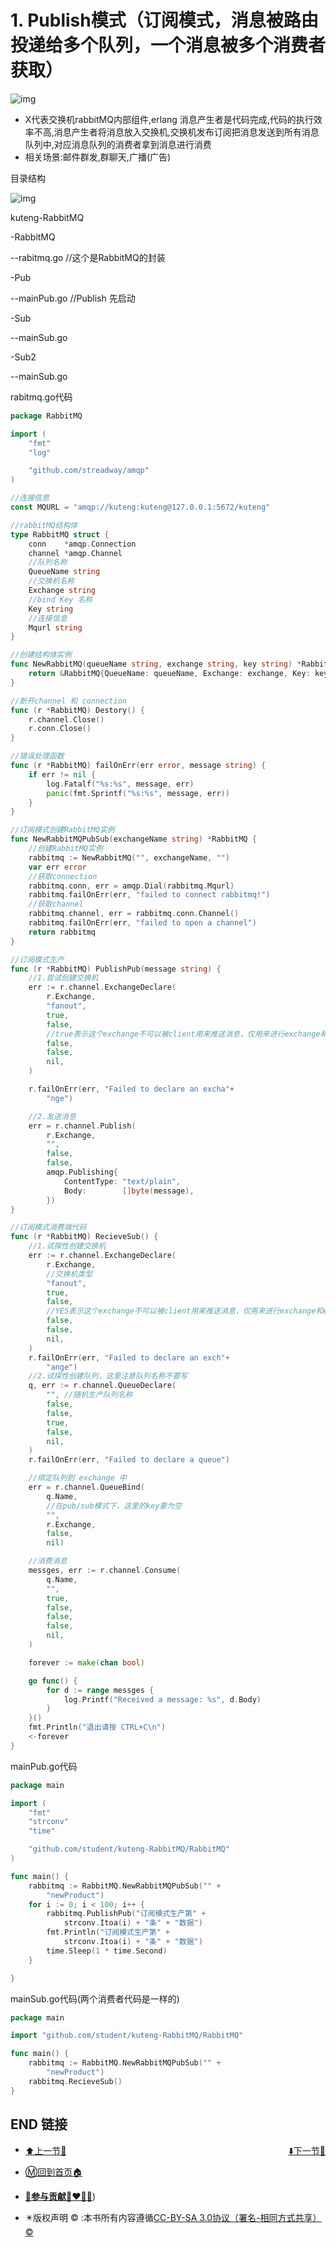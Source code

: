 # 1. Publish模式（订阅模式，消息被路由投递给多个队列，一个消息被多个消费者获取）

![img](https://s2.loli.net/2022/04/10/pByLhoERkiSM78l.jpg)

- X代表交换机rabbitMQ内部组件,erlang 消息产生者是代码完成,代码的执行效率不高,消息产生者将消息放入交换机,交换机发布订阅把消息发送到所有消息队列中,对应消息队列的消费者拿到消息进行消费
- 相关场景:邮件群发,群聊天,广播(广告)

目录结构

![img](https://s2.loli.net/2022/04/10/xpnXUDedwVA6Nbt.png)

kuteng-RabbitMQ

-RabbitMQ

--rabitmq.go //这个是RabbitMQ的封装

-Pub

--mainPub.go //Publish 先启动

-Sub

--mainSub.go

-Sub2

--mainSub.go

rabitmq.go代码

```go
package RabbitMQ

import (
    "fmt"
    "log"

    "github.com/streadway/amqp"
)

//连接信息
const MQURL = "amqp://kuteng:kuteng@127.0.0.1:5672/kuteng"

//rabbitMQ结构体
type RabbitMQ struct {
    conn    *amqp.Connection
    channel *amqp.Channel
    //队列名称
    QueueName string
    //交换机名称
    Exchange string
    //bind Key 名称
    Key string
    //连接信息
    Mqurl string
}

//创建结构体实例
func NewRabbitMQ(queueName string, exchange string, key string) *RabbitMQ {
    return &RabbitMQ{QueueName: queueName, Exchange: exchange, Key: key, Mqurl: MQURL}
}

//断开channel 和 connection
func (r *RabbitMQ) Destory() {
    r.channel.Close()
    r.conn.Close()
}

//错误处理函数
func (r *RabbitMQ) failOnErr(err error, message string) {
    if err != nil {
        log.Fatalf("%s:%s", message, err)
        panic(fmt.Sprintf("%s:%s", message, err))
    }
}

//订阅模式创建RabbitMQ实例
func NewRabbitMQPubSub(exchangeName string) *RabbitMQ {
    //创建RabbitMQ实例
    rabbitmq := NewRabbitMQ("", exchangeName, "")
    var err error
    //获取connection
    rabbitmq.conn, err = amqp.Dial(rabbitmq.Mqurl)
    rabbitmq.failOnErr(err, "failed to connect rabbitmq!")
    //获取channel
    rabbitmq.channel, err = rabbitmq.conn.Channel()
    rabbitmq.failOnErr(err, "failed to open a channel")
    return rabbitmq
}

//订阅模式生产
func (r *RabbitMQ) PublishPub(message string) {
    //1.尝试创建交换机
    err := r.channel.ExchangeDeclare(
        r.Exchange,
        "fanout",
        true,
        false,
        //true表示这个exchange不可以被client用来推送消息，仅用来进行exchange和exchange之间的绑定
        false,
        false,
        nil,
    )

    r.failOnErr(err, "Failed to declare an excha"+
        "nge")

    //2.发送消息
    err = r.channel.Publish(
        r.Exchange,
        "",
        false,
        false,
        amqp.Publishing{
            ContentType: "text/plain",
            Body:        []byte(message),
        })
}

//订阅模式消费端代码
func (r *RabbitMQ) RecieveSub() {
    //1.试探性创建交换机
    err := r.channel.ExchangeDeclare(
        r.Exchange,
        //交换机类型
        "fanout",
        true,
        false,
        //YES表示这个exchange不可以被client用来推送消息，仅用来进行exchange和exchange之间的绑定
        false,
        false,
        nil,
    )
    r.failOnErr(err, "Failed to declare an exch"+
        "ange")
    //2.试探性创建队列，这里注意队列名称不要写
    q, err := r.channel.QueueDeclare(
        "", //随机生产队列名称
        false,
        false,
        true,
        false,
        nil,
    )
    r.failOnErr(err, "Failed to declare a queue")

    //绑定队列到 exchange 中
    err = r.channel.QueueBind(
        q.Name,
        //在pub/sub模式下，这里的key要为空
        "",
        r.Exchange,
        false,
        nil)

    //消费消息
    messges, err := r.channel.Consume(
        q.Name,
        "",
        true,
        false,
        false,
        false,
        nil,
    )

    forever := make(chan bool)

    go func() {
        for d := range messges {
            log.Printf("Received a message: %s", d.Body)
        }
    }()
    fmt.Println("退出请按 CTRL+C\n")
    <-forever
}
```

mainPub.go代码

```go
package main

import (
    "fmt"
    "strconv"
    "time"

    "github.com/student/kuteng-RabbitMQ/RabbitMQ"
)

func main() {
    rabbitmq := RabbitMQ.NewRabbitMQPubSub("" +
        "newProduct")
    for i := 0; i < 100; i++ {
        rabbitmq.PublishPub("订阅模式生产第" +
            strconv.Itoa(i) + "条" + "数据")
        fmt.Println("订阅模式生产第" +
            strconv.Itoa(i) + "条" + "数据")
        time.Sleep(1 * time.Second)
    }

}
```

mainSub.go代码(两个消费者代码是一样的)

```go
package main

import "github.com/student/kuteng-RabbitMQ/RabbitMQ"

func main() {
    rabbitmq := RabbitMQ.NewRabbitMQPubSub("" +
        "newProduct")
    rabbitmq.RecieveSub()
}
```

## END 链接
<ul><li><div><a href = '46.md' style='float:left'>⬆️上一节🔗</a><a href = '48.md' style='float: right'>⬇️下一节🔗</a></div></li></ul>

+ [Ⓜ️回到首页🏠](../README.md)

+ [**🫵参与贡献💞❤️‍🔥💖**](https://nsddd.top/archives/contributors))

+ ✴️版权声明 &copy; :本书所有内容遵循[CC-BY-SA 3.0协议（署名-相同方式共享）&copy;](http://zh.wikipedia.org/wiki/Wikipedia:CC-by-sa-3.0协议文本) 

